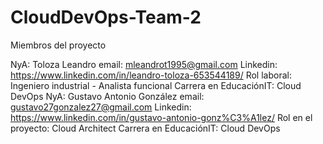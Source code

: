 # CloudDevOps-Team-2

Miembros del proyecto

NyA: Toloza Leandro 
email: mleandrot1995@gmail.com
Linkedin: https://www.linkedin.com/in/leandro-toloza-653544189/
Rol laboral: Ingeniero industrial - Analista funcional
Carrera en EducaciónIT: Cloud DevOps
NyA: Gustavo Antonio González
email: gustavo27gonzalez27@gmail.com
Linkedin: https://www.linkedin.com/in/gustavo-antonio-gonz%C3%A1lez/
Rol en el proyecto: Cloud Architect
Carrera en EducaciónIT: Cloud DevOps
